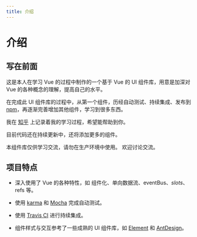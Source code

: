 ```yaml
---
title: 介绍
---
```

# 介绍

## 写在前面

这是本人在学习 Vue 的过程中制作的一个基于 Vue 的 UI 组件库，用意是加深对 Vue 的各种概念的理解，提高自己的水平。

在完成此 UI 组件库的过程中，从第一个组件，历经自动测试、持续集成、发布到 [npm](https://www.npmjs.com/package/hyper-youi)，再逐渐完善增加其他组件，学习到很多东西。

我在 [知乎](https://www.zhihu.com/people/chen-jun-kun/activities) 上记录着我的学习过程，希望能帮助到你。

目前代码还在持续更新中，还将添加更多的组件。

本组件库仅供学习交流，请勿在生产环境中使用。 欢迎讨论交流。

## 项目特点

- 深入使用了 Vue 的各种特性，如 组件化、单向数据流、eventBus、$slots、$refs 等。

- 使用 [karma](https://karma-runner.github.io/latest/index.html) 和 [Mocha](https://mochajs.org/) 完成自动测试。

- 使用 [Travis CI](https://travis-ci.org/) 进行持续集成。

- 组件样式与交互参考了一些成熟的 UI 组件库，如 [Element](http://element-cn.eleme.io/#/zh-CN) 和 [AntDesign](https://ant.design/docs/react/introduce-cn)。